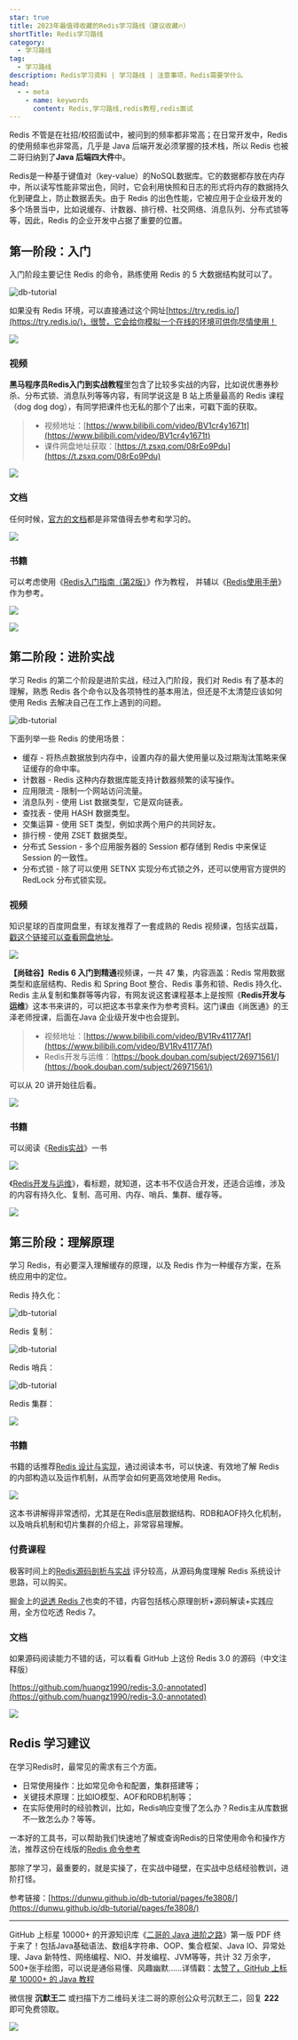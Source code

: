 ```yaml
---
star: true
title: 2023年最值得收藏的Redis学习路线（建议收藏🔥）
shortTitle: Redis学习路线
category:
  - 学习路线
tag:
  - 学习路线
description: Redis学习资料 | 学习路线 | 注意事项，Redis需要学什么
head:
  - - meta
    - name: keywords
      content: Redis,学习路线,redis教程,redis面试
---
```



Redis 不管是在社招/校招面试中，被问到的频率都非常高；在日常开发中，Redis 的使用频率也非常高，几乎是 Java 后端开发必须掌握的技术栈，所以 Redis 也被二哥归纳到了**Java 后端四大件**中。

Redis是一种基于键值对（key-value）的NoSQL数据库。它的数据都存放在内存中，所以读写性能非常出色，同时，它会利用快照和日志的形式将内存的数据持久化到硬盘上，防止数据丢失。由于 Redis 的出色性能，它被应用于企业级开发的多个场景当中，比如说缓存、计数器、排行榜、社交网络、消息队列、分布式锁等等，因此，Redis 的企业开发中占据了重要的位置。

## 第一阶段：入门

入门阶段主要记住 Redis 的命令，熟练使用 Redis 的 5 大数据结构就可以了。

![db-tutorial](http://cdn.tobebetterjavaer.com/tobebetterjavaer/images/xuexiluxian/redis-049e5308-2491-450a-84e4-3c571fd1fd01.png)

如果没有 Redis 环境，可以直接通过这个网址[https://try.redis.io/](https://try.redis.io/)，很赞，它会给你模拟一个在线的环境可供你尽情使用！


![](http://cdn.tobebetterjavaer.com/tobebetterjavaer/images/xuexiluxian/redis-5489d827-06c7-4083-8a31-c097919a0a6e.png)


### 视频

**黑马程序员Redis入门到实战教程**里包含了比较多实战的内容，比如说优惠券秒杀、分布式锁、消息队列等等内容，有同学说这是 B 站上质量最高的 Redis 课程（dog dog dog），有同学把课件也无私的那个了出来，可戳下面的获取。 

>- 视频地址：[https://www.bilibili.com/video/BV1cr4y1671t](https://www.bilibili.com/video/BV1cr4y1671t)
>- 课件网盘地址获取：[https://t.zsxq.com/08rEo9Pdu](https://t.zsxq.com/08rEo9Pdu)

![](http://cdn.tobebetterjavaer.com/tobebetterjavaer/images/xuexiluxian/redis-42250de0-ee45-4a18-800b-db8a56ae7e9e.png)

### 文档

任何时候，[官方的文档](https://www.redis.net.cn/tutorial/3501.html)都是非常值得去参考和学习的。

![](http://cdn.tobebetterjavaer.com/tobebetterjavaer/images/xuexiluxian/redis-6e42ffac-d6aa-4d4a-8a9b-30997f2ec21c.png)


### 书籍

可以考虑使用《[Redis入门指南（第2版）](https://book.douban.com/subject/26419240/)》作为教程， 并辅以《[Redis使用手册](https://book.douban.com/subject/34836750/)》作为参考。

![](http://cdn.tobebetterjavaer.com/tobebetterjavaer/images/xuexiluxian/redis-f5b806d5-eb1f-4f0f-a84b-936510bb1378.png)

![](http://cdn.tobebetterjavaer.com/tobebetterjavaer/images/xuexiluxian/redis-8ff0deed-c95f-43e2-80cd-38c3758a5076.png)

## 第二阶段：进阶实战

学习 Redis 的第二个阶段是进阶实战，经过入门阶段，我们对 Redis 有了基本的理解，熟悉 Redis 各个命令以及各项特性的基本用法，但还是不太清楚应该如何使用 Redis 去解决自己在工作上遇到的问题。

![db-tutorial](http://cdn.tobebetterjavaer.com/tobebetterjavaer/images/xuexiluxian/redis-8181b69f-eb5a-4af5-8998-c7df2d0b0886.png)

下面列举一些 Redis 的使用场景：

- 缓存 - 将热点数据放到内存中，设置内存的最大使用量以及过期淘汰策略来保证缓存的命中率。
- 计数器 - Redis 这种内存数据库能支持计数器频繁的读写操作。
- 应用限流 - 限制一个网站访问流量。
- 消息队列 - 使用 List 数据类型，它是双向链表。
- 查找表 - 使用 HASH 数据类型。
- 交集运算 - 使用 SET 类型，例如求两个用户的共同好友。
- 排行榜 - 使用 ZSET 数据类型。
- 分布式 Session - 多个应用服务器的 Session 都存储到 Redis 中来保证 Session 的一致性。
- 分布式锁 - 除了可以使用 SETNX 实现分布式锁之外，还可以使用官方提供的 RedLock 分布式锁实现。

### 视频

知识星球的百度网盘里，有球友推荐了一套成熟的 Redis 视频课，包括实战篇，[戳这个链接可以查看网盘地址](https://t.zsxq.com/0brEo9Pdu)。

![](http://cdn.tobebetterjavaer.com/tobebetterjavaer/images/xuexiluxian/redis-1f55aa01-00af-4237-a7b6-0ce57d0d4ba4.png)

**【尚硅谷】Redis 6 入门到精通**视频课，一共 47 集，内容涵盖：Redis 常用数据类型和底层结构、Redis 和 Spring Boot 整合、Redis 事务和锁、Redis 持久化、Redis 主从复制和集群等等内容，有网友说这套课程基本上是按照《**Redis开发与运维**》这本书来讲的，可以把这本书拿来作为参考资料。这门课由《尚医通》的王泽老师授课，后面在Java 企业级开发中也会提到。

>- 视频地址：[https://www.bilibili.com/video/BV1Rv41177Af](https://www.bilibili.com/video/BV1Rv41177Af)
>- Redis开发与运维：[https://book.douban.com/subject/26971561/](https://book.douban.com/subject/26971561/)

可以从 20 讲开始往后看。

![](http://cdn.tobebetterjavaer.com/tobebetterjavaer/images/xuexiluxian/redis-83e1614d-2ad0-470b-880a-30e7271b4693.png)


### 书籍

可以阅读《[Redis实战](http://redisinaction.com/)》一书

![](http://cdn.tobebetterjavaer.com/tobebetterjavaer/images/xuexiluxian/redis-8cf00119-6403-4353-adbd-657207eab76d.png)

《[Redis开发与运维](https://book.douban.com/subject/26971561/)》，看标题，就知道，这本书不仅适合开发，还适合运维，涉及的内容有持久化、复制、高可用、内存、哨兵、集群、缓存等。

![](http://cdn.tobebetterjavaer.com/tobebetterjavaer/images/xuexiluxian/redis-38eda851-7b0e-48fa-a883-f6f6d6cda377.png)

## 第三阶段：理解原理

学习 Redis，有必要深入理解缓存的原理，以及 Redis 作为一种缓存方案，在系统应用中的定位。

Redis 持久化：

![db-tutorial](http://cdn.tobebetterjavaer.com/tobebetterjavaer/images/xuexiluxian/redis-6adbdc26-e25b-4b75-a997-ce497e3faa86.png)

Redis 复制：

![db-tutorial](http://cdn.tobebetterjavaer.com/tobebetterjavaer/images/xuexiluxian/redis-819dddf4-3950-4bf9-80e3-1d76df610b04.png)

Redis 哨兵：

![db-tutorial](http://cdn.tobebetterjavaer.com/tobebetterjavaer/images/xuexiluxian/redis-a596f136-1b9c-4063-adf5-0b7ab18ff0a4.png)

Redis 集群：

![](http://cdn.tobebetterjavaer.com/tobebetterjavaer/images/xuexiluxian/redis-f28a767d-ea15-4640-a302-5dd8b03c03e5.png)

### 书籍


书籍的话推荐[Redis 设计与实现](https://book.douban.com/subject/25900156/)，通过阅读本书，可以快速、有效地了解 Redis 的内部构造以及运作机制，从而学会如何更高效地使用 Redis。

![](http://cdn.tobebetterjavaer.com/tobebetterjavaer/images/xuexiluxian/redis-29c02c58-f2ee-43f3-82c8-6ebb54895296.png)

这本书讲解得非常透彻，尤其是在Redis底层数据结构、RDB和AOF持久化机制，以及哨兵机制和切片集群的介绍上，非常容易理解。



### 付费课程

极客时间上的[Redis源码剖析与实战](http://gk.link/a/11Xgq) 评分较高，从源码角度理解 Redis 系统设计思路，可以购买。

掘金上的[说透 Redis 7](https://s.juejin.cn/ds/BpVxYpF/)也卖的不错，内容包括核心原理剖析+源码解读+实践应用，全方位吃透 Redis 7。

### 文档

如果源码阅读能力不错的话，可以看看 GitHub 上这份 Redis 3.0 的源码（中文注释版）

[https://github.com/huangz1990/redis-3.0-annotated](https://github.com/huangz1990/redis-3.0-annotated)


![](http://cdn.tobebetterjavaer.com/tobebetterjavaer/images/xuexiluxian/redis-4a356dc1-a32e-4dcb-b7f0-4137bc0a6c94.png)

## Redis 学习建议

在学习Redis时，最常见的需求有三个方面。

- 日常使用操作：比如常见命令和配置，集群搭建等；
- 关键技术原理：比如IO模型、AOF和RDB机制等；
- 在实际使用时的经验教训，比如，Redis响应变慢了怎么办？Redis主从库数据不一致怎么办？等等。

一本好的工具书，可以帮助我们快速地了解或查询Redis的日常使用命令和操作方法，推荐这份在线版的[Redis 命令参考](http://redisdoc.com/)

那除了学习，最重要的，就是实操了，在实战中碰壁，在实战中总结经验教训，进阶打怪。

参考链接：[https://dunwu.github.io/db-tutorial/pages/fe3808/](https://dunwu.github.io/db-tutorial/pages/fe3808/)

----

GitHub 上标星 10000+ 的开源知识库《[二哥的 Java 进阶之路](https://github.com/itwanger/toBeBetterJavaer)》第一版 PDF 终于来了！包括Java基础语法、数组&字符串、OOP、集合框架、Java IO、异常处理、Java 新特性、网络编程、NIO、并发编程、JVM等等，共计 32 万余字，500+张手绘图，可以说是通俗易懂、风趣幽默……详情戳：[太赞了，GitHub 上标星 10000+ 的 Java 教程](https://javabetter.cn/overview/)


微信搜 **沉默王二** 或扫描下方二维码关注二哥的原创公众号沉默王二，回复 **222** 即可免费领取。

![](https://cdn.tobebetterjavaer.com/tobebetterjavaer/images/gongzhonghao.png)

